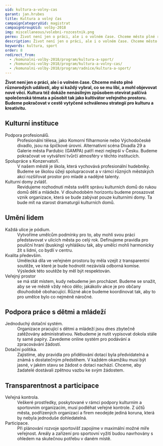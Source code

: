 ```yaml
---
uid: kultura-a-volny-cas
garant: jan.hrubes
title: Kultura a volný čas
campaignCategoryUid: magistrat
campaignGroupUid: volby-2018
img: miscellaneous/volebni-rozcestnik.png
perex: Život není jen o práci, ale i o volném čase. Chceme město plné různorodých událostí, aby si každý vybral, co se mu líbí.
description: Život není jen o práci, ale i o volném čase. Chceme město plné různorodých událostí, aby si každý vybral, co se mu líbí, a mohl objevovat nové věci. Kultura též dokáže nenásilným způsobem otevírat palčivá společenská témata a působit tak jako kultivátor veřejného prostoru. Budeme pokračovat v cestě vytyčené schválenou strategií pro kulturu a kreativitu.
keywords: kultura, sport
order: 8
redirect_from:
  - /komunalni-volby-2018/program/kultura-a-sport/
  - /komunalni-volby-2018/program/kultura-a-volny-cas/
  - /komunalni-volby-2018/program/radnice/kultura-a-sport/
---
```


**Život není jen o práci, ale i o volném čase. Chceme město plné různorodých událostí, aby si každý vybral, co se mu líbí, a mohl objevovat nové věci. Kultura též dokáže nenásilným způsobem otevírat palčivá společenská témata a působit tak jako kultivátor veřejného prostoru. Budeme pokračovat v cestě vytyčené schválenou strategií pro kulturu a kreativitu.**

## Kulturní instituce

<dl class="c-program-key-point-list">
    <dt>Podpora profesionálů.</dt>
    <dd>Profesionální tělesa, jako Komorní filharmonie nebo Východočeské divadlo, jsou na špičkové úrovni. Alternativní scéna Divadla 29 a Galerie města Pardubic (GAMPA) patří mezi nejlepší v Česku. Budeme pokračovat ve vytváření tvůrčí atmosféry v těchto institucích.</dd>
    <dt>Spolupráce s Konzervatoří.</dt>
    <dd>V našem městě je škola, která vychovává profesionální hudebníky. Budeme se školou úžeji spolupracovat a v rámci různých městských akcí rozšiřovat prostor pro mladé a nadějné talenty.</dd>
    <dt>Kulturní domy zvlášť.</dt>
    <dd>Revidujeme rozhodnutí města svěřit správu kulturních domů do rukou domů dětí a mládeže. V dlouhodobém horizontu budeme prosazovat vznik organizace, která se bude zabývat pouze kulturními domy. Ta bude mít na starost dramaturgii kulturních domů.</dd>
</dl>

## Umění lidem

<dl class="c-program-key-point-list">
    <dt>Každá ulice je pódium.</dt>
    <dd>Vytvoříme umělcům podmínky pro to, aby mohli svou práci představovat v ulicích města po celý rok. Definujeme pravidla pro pouliční hraní (busking) vyhláškou tak, aby umělci mohli harmonicky žít s lidmi, co bydlí v centru.</dd>
    <dt>Kvalita především.</dt>
    <dd>Umělecká díla ve veřejném prostoru by měla vzejít z transparentní soutěže, ve které je bude hodnotit nezávislá odborná komise. Výsledek této soutěže by měl být respektován.</dd>
    <dt>Veřejný prostor</dt>
    <dd>se má stát místem, kudy nebudeme jen procházet. Budeme se snažit, aby se ve městě vždy něco dělo; jakákoliv akce je pro občany dlouhodobě obohacující. Různé akce budeme koordinovat tak, aby to pro umělce bylo co nejméně náročné. </dd>
</dl>

## Podpora práce s dětmi a mládeží

<dl class="c-program-key-point-list">
    <dt>Jednoduchý dotační systém.</dt>
    <dd>Organizace pracující s dětmi a mládeží jsou dnes zbytečně zatěžovány administrativou. Nebudeme je nutit vypisovat dokola stále ty samé papíry. Zavedeme online systém pro podávání a zpracovávání žádostí.</dd>
    <dt>Dotační politika.</dt>
    <dd>Zajistíme, aby pravidla pro přidělování dotací byla předvídatelná a známá s dostatečným předstihem. V každém okamžiku musí být jasné, v jakém stavu se žádost o dotaci nachází. Chceme, aby žadatelé dostávali zpětnou vazbu ke svým žádostem.</dd>
</dl>


## Transparentnost a participace

<dl class="c-program-key-point-list">
    <dt>Veřejná kontrola.</dt>
    <dd>Veškeré prostředky, poskytované v rámci podpory kulturním a sportovním organizacím, musí podléhat veřejné kontrole. Z účtů města, podřízených organizací a firem neodejde jediná koruna, která by nebyla jednoduše dohledatelná.</dd>
    <dt>Participace.</dt>
    <dd>Při plánování rozvoje sportovišť zapojíme v maximální možné míře veřejnost. Areály a zařízení pro sportovní vyžití budou navrhovány s ohledem na skutečnou potřebu v daném místě.</dd>
</dl>

